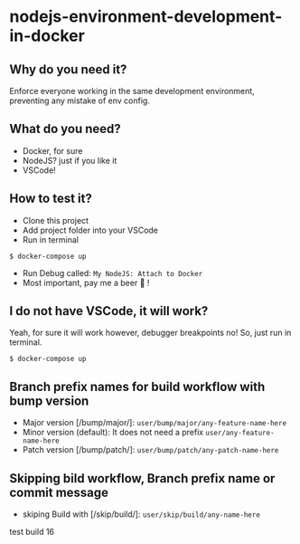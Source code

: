 # nodejs-environment-development-in-docker

## Why do you need it?
Enforce everyone working in the same development environment, preventing any mistake of env config.

## What do you need?
 - Docker, for sure
 - NodeJS? just if you like it
 - VSCode!

## How to test it?
 - Clone this project
 - Add project folder into your VSCode
 - Run in terminal
```
$ docker-compose up
```
 - Run Debug called: `My NodeJS: Attach to Docker`
 - Most important, pay me a beer 🍺 !

## I do not have VSCode, it will work?
Yeah, for sure it will work however, debugger breakpoints no!
So, just run in terminal.
```
$ docker-compose up
```

## Branch prefix names for build workflow with bump version
 - Major version [/bump/major/]: `user/bump/major/any-feature-name-here`
 - Minor version (default): It does not need a prefix `user/any-feature-name-here`
 - Patch version [/bump/patch/]: `user/bump/patch/any-patch-name-here`

## Skipping bild workflow, Branch prefix name or commit message
 - skiping Build with [/skip/build/]: `user/skip/build/any-name-here`

test build 16
